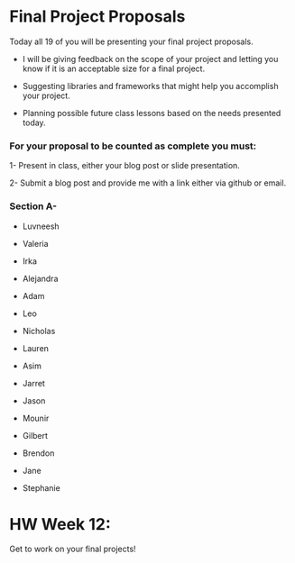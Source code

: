 # Final Project Proposals

Today all 19 of you will be presenting your final project proposals. 

* I will be giving feedback on the scope of your project and letting you know if it is an acceptable size for a final project.

* Suggesting libraries and frameworks that might help you accomplish your project.

* Planning possible future class lessons based on the needs presented today.

### For your proposal to be counted as complete you must:

1- Present in class, either your blog post or slide presentation.

2- Submit a blog post and provide me with a link either via github or email.

### Section A-
- Luvneesh
- Valeria
- Irka
- Alejandra
- Adam
- Leo
- Nicholas
- Lauren
- Asim
- Jarret
- Jason
- Mounir
- Gilbert
- Brendon

- Jane
- Stephanie

# HW Week 12:

Get to work on your final projects!


